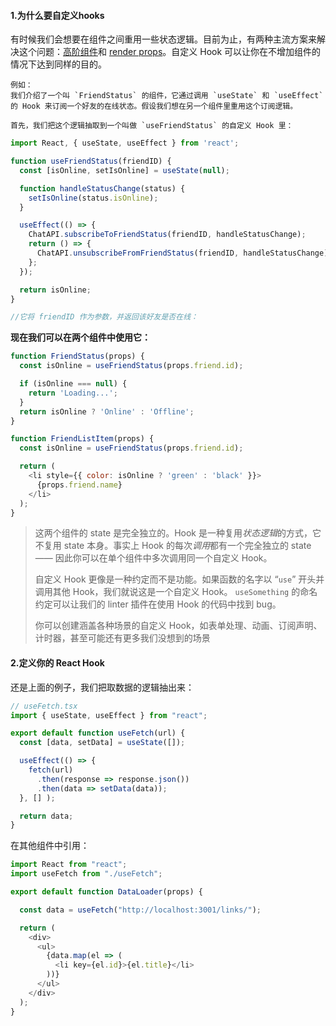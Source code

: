 #### 1.为什么要自定义hooks
有时候我们会想要在组件之间重用一些状态逻辑。目前为止，有两种主流方案来解决这个问题：[高阶组件](https://zh-hans.reactjs.org/docs/higher-order-components.html)和 [render props](https://zh-hans.reactjs.org/docs/render-props.html)。自定义 Hook 可以让你在不增加组件的情况下达到同样的目的。
```
例如：
我们介绍了一个叫 `FriendStatus` 的组件，它通过调用 `useState` 和 `useEffect` 的 Hook 来订阅一个好友的在线状态。假设我们想在另一个组件里重用这个订阅逻辑。

首先，我们把这个逻辑抽取到一个叫做 `useFriendStatus` 的自定义 Hook 里：
```

```js
import React, { useState, useEffect } from 'react';

function useFriendStatus(friendID) {
  const [isOnline, setIsOnline] = useState(null);

  function handleStatusChange(status) {
    setIsOnline(status.isOnline);
  }

  useEffect(() => {
    ChatAPI.subscribeToFriendStatus(friendID, handleStatusChange);
    return () => {
      ChatAPI.unsubscribeFromFriendStatus(friendID, handleStatusChange);
    };
  });

  return isOnline;
}

//它将 friendID 作为参数，并返回该好友是否在线：
```

**现在我们可以在两个组件中使用它：**
```js
function FriendStatus(props) {
  const isOnline = useFriendStatus(props.friend.id);

  if (isOnline === null) {
    return 'Loading...';
  }
  return isOnline ? 'Online' : 'Offline';
}
```

```js
function FriendListItem(props) {
  const isOnline = useFriendStatus(props.friend.id);

  return (
    <li style={{ color: isOnline ? 'green' : 'black' }}>
      {props.friend.name}
    </li>
  );
}
```
> 这两个组件的 state 是完全独立的。Hook 是一种复用*状态逻辑*的方式，它不复用 state 本身。事实上 Hook 的每次*调用*都有一个完全独立的 state —— 因此你可以在单个组件中多次调用同一个自定义 Hook。
>
> 自定义 Hook 更像是一种约定而不是功能。如果函数的名字以 “`use`” 开头并调用其他 Hook，我们就说这是一个自定义 Hook。 `useSomething` 的命名约定可以让我们的 linter 插件在使用 Hook 的代码中找到 bug。
>
> 你可以创建涵盖各种场景的自定义 Hook，如表单处理、动画、订阅声明、计时器，甚至可能还有更多我们没想到的场景


#### 2.定义你的 React Hook
还是上面的例子，我们把取数据的逻辑抽出来：
```javaScript
// useFetch.tsx
import { useState, useEffect } from "react";

export default function useFetch(url) {
  const [data, setData] = useState([]);

  useEffect(() => {
    fetch(url)
      .then(response => response.json())
      .then(data => setData(data));
  }, [] );

  return data;
}
```

在其他组件中引用：

```javaScript
import React from "react";
import useFetch from "./useFetch";

export default function DataLoader(props) {

  const data = useFetch("http://localhost:3001/links/");

  return (
    <div>
      <ul>
        {data.map(el => (
          <li key={el.id}>{el.title}</li>
        ))}
      </ul>
    </div>
  );
}
```